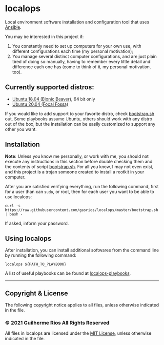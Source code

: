 # localops

Local environment software installation and configuration tool that uses [Ansible](https://www.ansible.com/).

You may be interested in this project if:

1. You constantly need to set up computers for your own use, with different configurations each time (my personal motivation);
1. You manage several distinct computer configurations, and are just plain tired of doing so manually, having to remember every little detail and difference each one has (come to think of it, my personal motivation, too).

## Currently supported distros:

* [Ubuntu 18.04 (Bionic Beaver)](http://releases.ubuntu.com/18.04/), 64 bit only
* [Ubuntu 20.04 (Focal Fossa)](http://releases.ubuntu.com/20.04/)

If you would like to add support to your favorite distro, check [bootstrap.sh](https://github.com/gasrios/localops/blob/master/bootstrap.sh#L8) out. Some playbooks assume Ubuntu, others should work with any distro out of the box, but the installation can be easily customized to support any other you want.

## Installation

**Note:** Unless you know me personally, or work with me, you should not execute any instructions in this section before double checking them and the contents of script [bootstrap.sh](https://github.com/gasrios/localops/blob/master/bootstrap.sh). For all you know, I may not even exist, and this project is a trojan someone created to install a rootkit in your computer.

After you are satisfied verifying everything, run the following command, first for a user than can `sudo`, or root, then for each user you want to be able to use localops:

```
curl -s https://raw.githubusercontent.com/gasrios/localops/master/bootstrap.sh | bash -
```

If asked, inform your password.

## Using localops

After installation, you can install additional softwares from the command line by running the following command:

`localops ${PATH_TO_PLAYBOOK}`

A list of useful playbooks can be found at [localops-playbooks](https://github.com/gasrios/localops-playbooks).
_____
## Copyright & License

The following copyright notice applies to all files, unless otherwise indicated in the file.

### © 2021 Guilherme Rios All Rights Reserved

All files in localops are licensed under the [MIT License](https://github.com/gasrios/localops/blob/master/LICENSE), unless otherwise indicated in the file.
